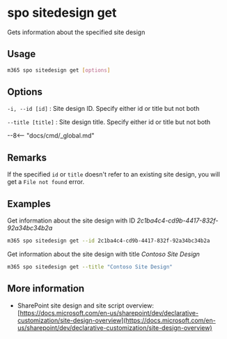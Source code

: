 # spo sitedesign get

Gets information about the specified site design

## Usage

```sh
m365 spo sitedesign get [options]
```

## Options

`-i, --id [id]`
: Site design ID. Specify either id or title but not both

`--title [title]`
: Site design title. Specify either id or title but not both

--8<-- "docs/cmd/_global.md"

## Remarks

If the specified `id` or `title` doesn't refer to an existing site design, you will get a `File not found` error.

## Examples

Get information about the site design with ID _2c1ba4c4-cd9b-4417-832f-92a34bc34b2a_

```sh
m365 spo sitedesign get --id 2c1ba4c4-cd9b-4417-832f-92a34bc34b2a
```

Get information about the site design with title _Contoso Site Design_

```sh
m365 spo sitedesign get --title "Contoso Site Design"
```

## More information

- SharePoint site design and site script overview: [https://docs.microsoft.com/en-us/sharepoint/dev/declarative-customization/site-design-overview](https://docs.microsoft.com/en-us/sharepoint/dev/declarative-customization/site-design-overview)
